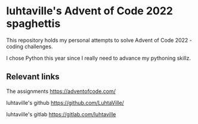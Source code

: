 # luhtaville's Advent of Code 2022 spaghettis

This repository holds my personal attempts to solve Advent of Code 2022 -coding challenges.

I chose Python this year since I really need to advance my pythoning skillz.

## Relevant links

The assignments
https://adventofcode.com/

luhtaville's github
https://github.com/LuhtaVille/

luhtaville's gitlab
https://gitlab.com/luhtaville
